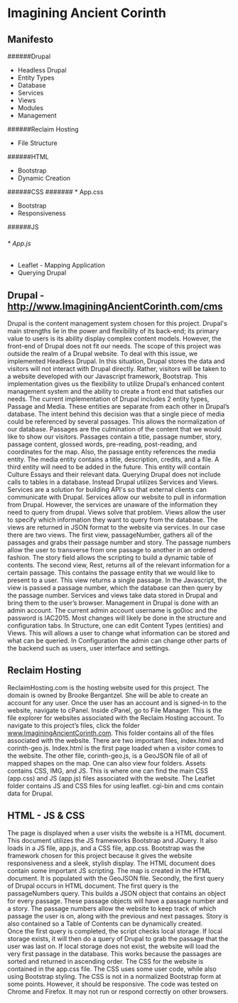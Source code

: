 Imagining Ancient Corinth
=========================
Manifesto
---------



######Drupal
   * Headless Drupal
   * Entity Types
   * Database
   * Services
   * Views
   * Modules
   * Management
		
######Reclaim Hosting
   * File Structure

######HTML
   * Bootstrap
   * Dynamic Creation

######CSS
####### * App.css
   * Bootstrap
   * Responsiveness

######JS
###### * App.js
   * Leaflet - Mapping Application
   * Querying Drupal

Drupal - <http://www.ImaginingAncientCorinth.com/cms>
----------------------------------------
Drupal is the content management system chosen for this project.  Drupal's main strengths lie in the power and flexibility of its back-end; its primary value to users is its ability display complex content models.  However, the front-end of Drupal does not fit our needs.  The scope of this project was outside the realm of a Drupal website. To deal with this issue, we implemented Headless Drupal.  In this situation, Drupal stores the data and visitors will not interact with Drupal directly. Rather, visitors will be taken to a website developed with our Javascript framework, Bootstrap. This implementation gives us the flexibility to utilize Drupal’s enhanced content management system and the ability to create a front end that satisfies our needs. 
The current implementation of Drupal includes 2 entity types, Passage and Media. These entities are separate from each other in Drupal’s database.  The intent behind this decision was that a single piece of media could be referenced by several passages.  This allows the normalization of our database.  Passages are the culmination of the content that we would like to show our visitors. Passages contain a title, passage number, story, passage content, glossed words, pre-reading, post-reading, and coordinates for the map.  Also, the passage entity references the media entity. The media entity contains a title, description, credits, and a file. A third entity will need to be added in the future. This entity will contain Culture Essays and their relevant data.
Querying Drupal does not include calls to tables in a database.  Instead Drupal utilizes Services and Views. Services are a solution for building API's so that external clients can communicate with Drupal.  Services allow our website to pull in information from Drupal.  However, the services are unaware of the information they need to query from drupal. Views solve that problem. Views allow the user to specify which information they want to query from the database. The views are returned in JSON format to the website via services.  In our case there are two views. The first view, passageNumber, gathers all of the passages and grabs their passage number and story.  The passage numbers allow the user to transverse from one passage to another in an ordered fashion.  The story field allows the scripting to build a dynamic table of contents.  The second view, Rest, returns all of the relevant information for a certain passage. This contains the passage entity that we would like to present to a user.  This view returns a single passage.  In the Javascript, the view is passed a passage number, which the database can then query by the passage number.  Services and views take data stored in Drupal and bring them to the user’s browser.
Management in Drupal is done with an admin account.  The current admin account username is go0ioc and the password is IAC2015.  Most changes will likely be done in the structure and configuration tabs.  In Structure, one can edit Content Types (entities) and Views. This will allows a user to change what information can be stored and what can be queried.  In Configuration the admin can change other parts of the backend such as users, user interface and settings.

Reclaim Hosting
---------------
ReclaimHosting.com is the hosting website used for this project.  The domain is owned by Brooke Bergantzel.  She will be able to create an account for any user. Once the user has an account and is signed-in to the website, navigate to cPanel. Inside cPanel, go to File Manager.  This is the file explorer for websites associated with the Reclaim Hosting account.  To navigate to this project’s files, click the folder www.ImaginingAncientCorinth.com. This folder contains all of the files associated with the website. There are two important files, index.html and corinth-geo.js.  Index.html is the first page loaded when a visitor comes to the website.  The other file, corinth-geo.js, is a GeoJSON file of all of mapped shapes on the map.  One can also view four folders. Assets contains CSS, IMG, and JS.  This is where one can find the main CSS (app.css) and JS (app.js) files associated with the website. The Leaflet folder contains JS and CSS files for using leaflet.  cgi-bin and cms contain data for Drupal.








HTML - JS & CSS
---------------
The page is displayed when a user visits the website is a HTML document.  This document utilizes the JS frameworks Bootstrap and JQuery.  It also loads in a JS file, app.js, and a CSS file, app.css. Bootstrap was the framework chosen for this project because it gives the website responsiveness and a sleek, stylish display.  The HTML document does contain some important JS scripting.  The map is created in the HTML document.  It is populated with the GeoJSON file. Secondly, the first query of Drupal occurs in HTML document.  The first query is the passageNumbers query.  This builds a JSON object that contains an object for every passage.  These passage objects will have a passage number and a story.  The passage numbers allow the website to keep track of which passage the user is on, along with the previous and next passages. Story is also contained so a Table of Contents can be dynamically created.  
Once the first query is completed, the script checks local storage. If local storage exists, it will then do a query of Drupal to grab the passage that the user was last on.  If local storage does not exist, the website will load the very first passage in the database. This works because the passages are sorted and returned in ascending order. 
The CSS for the website is contained in the app.css file.  The CSS uses some user code, while also using Bootstrap styling.  The CSS is not in a normalized Bootstrap form at some points.  However, it should be  responsive.
The code was tested on Chrome and Firefox.  It may not run or respond correctly on other browsers.
